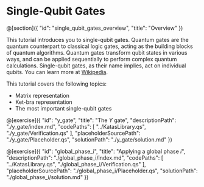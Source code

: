 # Single-Qubit Gates

@[section]({
    "id": "single_qubit_gates_overview",
    "title": "Overview"
})

This tutorial introduces you to single-qubit gates. Quantum gates are the quantum counterpart to classical logic gates, acting as the building blocks of quantum algorithms. Quantum gates transform qubit states in various ways, and can be applied sequentially to perform complex quantum calculations. Single-qubit gates, as their name implies, act on individual qubits. You can learn more at [Wikipedia](https://en.wikipedia.org/wiki/Quantum_logic_gate).

This tutorial covers the following topics:

- Matrix representation
- Ket-bra representation
- The most important single-qubit gates

@[exercise]({
    "id": "y_gate",
    "title": "The $Y$ gate",
    "descriptionPath": "./y_gate/index.md",
    "codePaths": [
        "../KatasLibrary.qs",
        "./y_gate/Verification.qs"
    ],
    "placeholderSourcePath": "./y_gate/Placeholder.qs",
    "solutionPath": "./y_gate/solution.md"
})

@[exercise]({
    "id": "global_phase_i",
    "title": "Applying a global phase $i$",
    "descriptionPath": "./global_phase_i/index.md",
    "codePaths": [
        "../KatasLibrary.qs",
        "./global_phase_i/Verification.qs"
    ],
    "placeholderSourcePath": "./global_phase_i/Placeholder.qs",
    "solutionPath": "./global_phase_i/solution.md"
})
